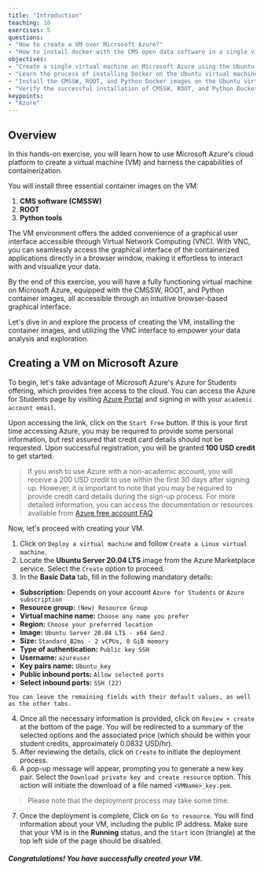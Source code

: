 ```yaml
---
title: "Introduction"
teaching: 10
exercises: 5
questions:
- "How to create a VM over Microsoft Azure?"
- "How to install docker with the CMS open data software in a single virtual machine?"
objectives:
- "Create a single virtual machine on Microsoft Azure using the Ubuntu Server operating system."
- "Learn the process of installing Docker on the Ubuntu virtual machine."
- "Install the CMSSW, ROOT, and Python Docker images on the Ubuntu virtual machine."
- "Verify the successful installation of CMSSW, ROOT, and Python Docker images on the virtual machine."
keypoints:
- "Azure"
---
```


## Overview
In this hands-on exercise, you will learn how to use Microsoft Azure's cloud platform to create a virtual machine (VM) and harness the capabilities of containerization. 

You will install three essential container images on the VM:

1. **CMS software (CMSSW)**
2. **ROOT**
3. **Python tools**

The VM environment offers the added convenience of a graphical user interface accessible through Virtual Network Computing (VNC). With VNC, you can seamlessly access the graphical interface of the containerized applications directly in a browser window, making it effortless to interact with and visualize your data.

By the end of this exercise, you will have a fully functioning virtual machine on Microsoft Azure, equipped with the CMSSW, ROOT, and Python container images, all accessible through an intuitive browser-based graphical interface.

Let's dive in and explore the process of creating the VM, installing the container images, and utilizing the VNC interface to empower your data analysis and exploration.

## Creating a VM on Microsoft Azure

To begin, let's take advantage of Microsoft Azure's Azure for Students offering, which provides free access to the cloud. You can access the Azure for Students page by visiting [Azure Portal](https://azure.microsoft.com/en-us/free/students/) and signing in with your `academic account email`.

Upon accessing the link, click on the `Start Free` button. If this is your first time accessing Azure, you may be required to provide some personal information, but rest assured that credit card details should not be requested. Upon successful registration, you will be granted **100 USD credit** to get started.

> If you wish to use Azure with a non-academic account, you will receive a 200 USD credit to use within the first 30 days after signing up. However, it is important to note that you may be required to provide credit card details during the sign-up process. For more detailed information, you can access the documentation or resources available from [Azure free account FAQ ](https://azure.microsoft.com/en-us/free/free-account-faq/#F1)

Now, let's proceed with creating your VM. 
1. Click on `Deploy a virtual machine` and follow `Create a Linux virtual machine`.
2. Locate the **Ubuntu Server 20.04 LTS** image from the Azure Marketplace service. Select the `Create` option to proceed.
3. In the **Basic Data** tab, fill in the following mandatory details:
  - **Subscription:** Depends on your account `Azure for Students` or `Azure subscription`
  - **Resource group:** `(New) Resource Group`
  - **Virtual machine name:** `Choose any name you prefer`
  - **Region:** `Choose your preferred location`
  - **Image:** `Ubuntu Server 20.04 LTS - x64 Gen2`
  - **Size:** `Standard_B2ms - 2 vCPUs, 8 GiB memory`
  - **Type of authentication:** `Public key SSH`
  - **Username:** `azureuser`
  - **Key pairs name:** `Ubuntu_key`
  - **Public inbound ports:** `Allow selected ports`
  - **Select inbound ports:** `SSH (22)`
  
  `You can leave the remaining fields with their default values, as well as the other tabs.`

4. Once all the necessary information is provided, click on `Review + create` at the bottom of the page. You will be redirected to a summary of the selected options and the associated price (which should be within your student credits, approximately 0.0832 USD/hr).
5. After reviewing the details, click on `Create` to initiate the deployment process.
6. A pop-up message will appear, prompting you to generate a new key pair. Select the `Download private key and create resource` option. This action will initiate the download of a file named `<VMName>_key.pem`.
  > Please note that the deployment process may take some time.
7. Once the deployment is complete, Click on `Go to resource`. You will find information about your VM, including the public IP address. Make sure that your VM is in the **Running** status, and the `Start` icon (triangle) at the top left side of the page should be disabled.

##### Congratulations! You have successfully created your VM.
